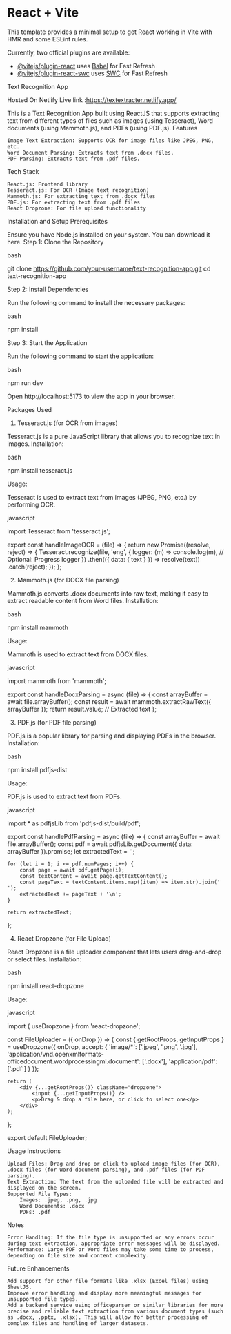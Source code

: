 # React + Vite

This template provides a minimal setup to get React working in Vite with HMR and some ESLint rules.

Currently, two official plugins are available:

- [@vitejs/plugin-react](https://github.com/vitejs/vite-plugin-react/blob/main/packages/plugin-react/README.md) uses [Babel](https://babeljs.io/) for Fast Refresh
- [@vitejs/plugin-react-swc](https://github.com/vitejs/vite-plugin-react-swc) uses [SWC](https://swc.rs/) for Fast Refresh

Text Recognition App 

Hosted On Netlify
Live link :https://textextracter.netlify.app/

This is a Text Recognition App built using ReactJS that supports extracting text from different types of files such as images (using Tesseract), Word documents (using Mammoth.js), and PDFs (using PDF.js).
Features

    Image Text Extraction: Supports OCR for image files like JPEG, PNG, etc.
    Word Document Parsing: Extracts text from .docx files.
    PDF Parsing: Extracts text from .pdf files.

Tech Stack

    React.js: Frontend library
    Tesseract.js: For OCR (Image text recognition)
    Mammoth.js: For extracting text from .docx files
    PDF.js: For extracting text from .pdf files
    React Dropzone: For file upload functionality

Installation and Setup
Prerequisites

Ensure you have Node.js installed on your system. You can download it here.
Step 1: Clone the Repository

bash

git clone https://github.com/your-username/text-recognition-app.git
cd text-recognition-app

Step 2: Install Dependencies

Run the following command to install the necessary packages:

bash

npm install

Step 3: Start the Application

Run the following command to start the application:

bash

npm run dev

Open http://localhost:5173 to view the app in your browser.

Packages Used
1. Tesseract.js (for OCR from images)

Tesseract.js is a pure JavaScript library that allows you to recognize text in images.
Installation:

bash

npm install tesseract.js

Usage:

Tesseract is used to extract text from images (JPEG, PNG, etc.) by performing OCR.

javascript

import Tesseract from 'tesseract.js';

export const handleImageOCR = (file) => {
    return new Promise((resolve, reject) => {
        Tesseract.recognize(file, 'eng', {
            logger: (m) => console.log(m), // Optional: Progress logger
        })
        .then(({ data: { text } }) => resolve(text))
        .catch(reject);
    });
};

2. Mammoth.js (for DOCX file parsing)

Mammoth.js converts .docx documents into raw text, making it easy to extract readable content from Word files.
Installation:

bash

npm install mammoth

Usage:

Mammoth is used to extract text from DOCX files.

javascript

import mammoth from 'mammoth';

export const handleDocxParsing = async (file) => {
    const arrayBuffer = await file.arrayBuffer();
    const result = await mammoth.extractRawText({ arrayBuffer });
    return result.value; // Extracted text
};

3. PDF.js (for PDF file parsing)

PDF.js is a popular library for parsing and displaying PDFs in the browser.
Installation:

bash

npm install pdfjs-dist

Usage:

PDF.js is used to extract text from PDFs.

javascript

import * as pdfjsLib from 'pdfjs-dist/build/pdf';

export const handlePdfParsing = async (file) => {
    const arrayBuffer = await file.arrayBuffer();
    const pdf = await pdfjsLib.getDocument({ data: arrayBuffer }).promise;
    let extractedText = '';

    for (let i = 1; i <= pdf.numPages; i++) {
        const page = await pdf.getPage(i);
        const textContent = await page.getTextContent();
        const pageText = textContent.items.map((item) => item.str).join(' ');
        extractedText += pageText + '\n';
    }

    return extractedText;
};

4. React Dropzone (for File Upload)

React Dropzone is a file uploader component that lets users drag-and-drop or select files.
Installation:

bash

npm install react-dropzone

Usage:

javascript

import { useDropzone } from 'react-dropzone';

const FileUploader = ({ onDrop }) => {
    const { getRootProps, getInputProps } = useDropzone({
        onDrop,
        accept: {
            'image/*': ['.jpeg', '.png', '.jpg'],
            'application/vnd.openxmlformats-officedocument.wordprocessingml.document': ['.docx'],
            'application/pdf': ['.pdf']
        }
    });

    return (
        <div {...getRootProps()} className="dropzone">
            <input {...getInputProps()} />
            <p>Drag & drop a file here, or click to select one</p>
        </div>
    );
};

export default FileUploader;

Usage Instructions

    Upload Files: Drag and drop or click to upload image files (for OCR), .docx files (for Word document parsing), and .pdf files (for PDF parsing).
    Text Extraction: The text from the uploaded file will be extracted and displayed on the screen.
    Supported File Types:
        Images: .jpeg, .png, .jpg
        Word Documents: .docx
        PDFs: .pdf

Notes

    Error Handling: If the file type is unsupported or any errors occur during text extraction, appropriate error messages will be displayed.
    Performance: Large PDF or Word files may take some time to process, depending on file size and content complexity.

Future Enhancements

    Add support for other file formats like .xlsx (Excel files) using SheetJS.
    Improve error handling and display more meaningful messages for unsupported file types.
    Add a backend service using officeparser or similar libraries for more precise and reliable text extraction from various document types (such as .docx, .pptx, .xlsx). This will allow for better processing of complex files and handling of larger datasets.
